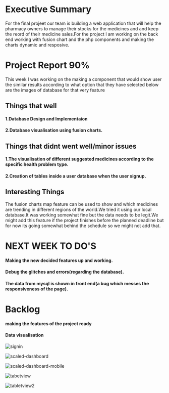 # Executive Summary
For the final projeet our team is building a web application that will help the pharmacy owners to manage their stocks for the medicines and and keep the reord of their medicine sales.For the project I am working on the back end working with fusion chart and the php  components and making the charts dynamic and resposive.


# Project Report 90%
This week I was working on the making a component that would show user the similar results according to what option that they have selected
below are the images of database for that very feature
  
## Things that well
#### 1.Database Design and Implementaion
#### 2.Database visualisation using fusion charts.

## Things that didnt went well/minor issues

#### 1.The visualisation of different suggested medicines according to the specific health problem type.
#### 2.Creation of tables inside a user database when the user signup.

## Interesting Things
The fusion charts map feature can be used to show and which medicines are trending in different regions of the world.We tried it
using our local database.It was working somewhat fine but the data needs to be legit.We might add this feature if the project finishes before the planned deadline but for now its going somewhat behind the schedule so we might not add that.


# NEXT WEEK TO DO'S

#### Making the new decided features up and working.
#### Debug the glitches and errors(regarding the database).
#### The data from mysql is shown in front end(a bug which messes the responsiveness of the page).

# Backlog

#### making the features of the project ready
#### Data visualisation

![signin](https://user-images.githubusercontent.com/41308248/48965652-4190fb00-ef76-11e8-8dc9-243eb0420afa.JPG)

![scaled-dashboard](https://user-images.githubusercontent.com/41308248/48965662-7735e400-ef76-11e8-97db-793a3e9815e5.PNG)

![scaled-dashboard-mobile](https://user-images.githubusercontent.com/41308248/48965670-874dc380-ef76-11e8-9e9f-149678688d7c.PNG)

![tabetview](https://user-images.githubusercontent.com/41308248/48965674-90d72b80-ef76-11e8-9d32-440fef15e66d.png)

![tabletview2](https://user-images.githubusercontent.com/41308248/48965676-9df41a80-ef76-11e8-907c-e3e2871cf6a8.PNG)

